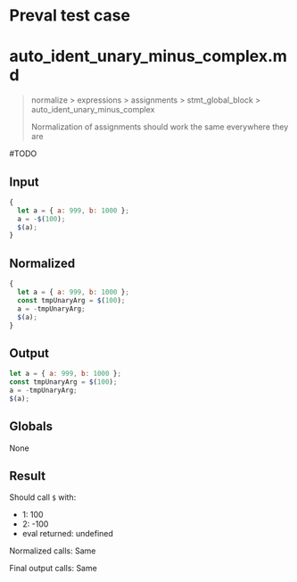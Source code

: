 # Preval test case

# auto_ident_unary_minus_complex.md

> normalize > expressions > assignments > stmt_global_block > auto_ident_unary_minus_complex
>
> Normalization of assignments should work the same everywhere they are

#TODO

## Input

`````js filename=intro
{
  let a = { a: 999, b: 1000 };
  a = -$(100);
  $(a);
}
`````

## Normalized

`````js filename=intro
{
  let a = { a: 999, b: 1000 };
  const tmpUnaryArg = $(100);
  a = -tmpUnaryArg;
  $(a);
}
`````

## Output

`````js filename=intro
let a = { a: 999, b: 1000 };
const tmpUnaryArg = $(100);
a = -tmpUnaryArg;
$(a);
`````

## Globals

None

## Result

Should call `$` with:
 - 1: 100
 - 2: -100
 - eval returned: undefined

Normalized calls: Same

Final output calls: Same
